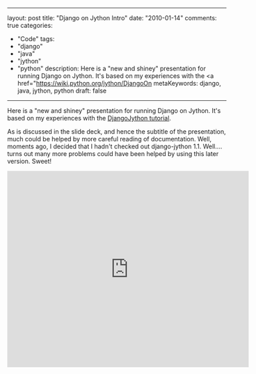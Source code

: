 
---
layout: post
title: "Django on Jython Intro"
date: "2010-01-14"
comments: true
categories:
  - "Code"
tags:
  - "django"
  - "java"
  - "jython"
  - "python"
description: Here is a "new and shiney" presentation for running Django on Jython.  It's based on my experiences with the <a href="https://wiki.python.org/jython/DjangoOn
metaKeywords: django, java, jython, python
draft: false
---

Here is a "new and shiney" presentation for running Django on Jython.  It's based on my experiences with the <a href="https://wiki.python.org/jython/DjangoOnJython">DjangoJython tutorial</a>.

As is discussed in the slide deck, and hence the subtitle of the presentation, much could be helped by more careful reading of documentation.  Well, moments ago, I decided that I hadn't checked out django-jython 1.1.  Well.... turns out many more problems could have been helped by using this later version.  Sweet!

<!--more-->

<iframe src="https://docs.google.com/present/embed?id=dcsq834g_86dgfnbkdg&size=m" frameborder="0" width="555" height="451"></iframe>


  
